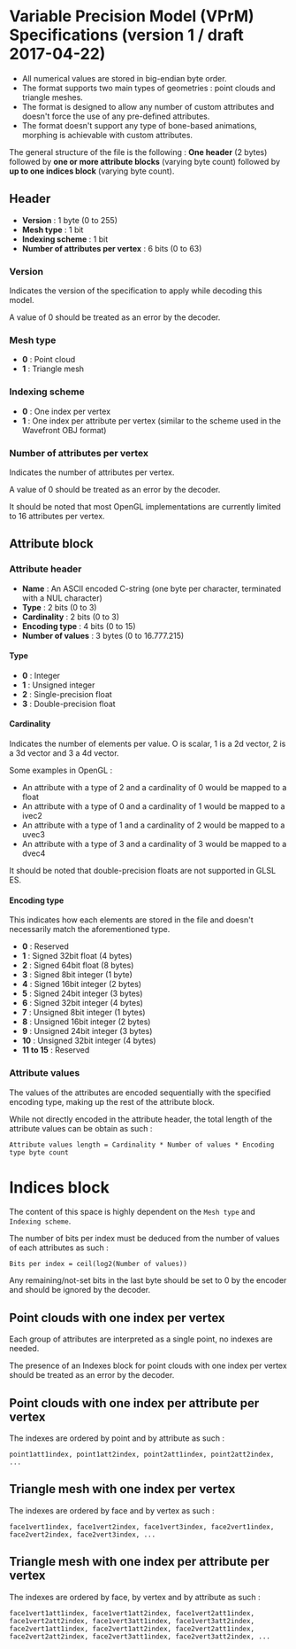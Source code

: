 
# Variable Precision Model (VPrM) Specifications (version 1 / draft 2017-04-22)

 * All numerical values are stored in big-endian byte order.
 * The format supports two main types of geometries : point clouds and triangle meshes.
 * The format is designed to allow any number of custom attributes and doesn't force the use of any pre-defined attributes.
 * The format doesn't support any type of bone-based animations, morphing is achievable with custom attributes.

The general structure of the file is the following : **One header** (2 bytes) followed by **one or more attribute blocks** (varying byte count) followed by **up to one indices block** (varying byte count).




## Header

 * **Version** : 1 byte (0 to 255)
 * **Mesh type** : 1 bit
 * **Indexing scheme** : 1 bit
 * **Number of attributes per vertex** : 6 bits (0 to 63)

### Version

Indicates the version of the specification to apply while decoding this model.

A value of 0 should be treated as an error by the decoder.

### Mesh type

 * **0** : Point cloud
 * **1** : Triangle mesh

### Indexing scheme

 * **0** : One index per vertex
 * **1** : One index per attribute per vertex (similar to the scheme used in the Wavefront OBJ format)

### Number of attributes per vertex

Indicates the number of attributes per vertex.

A value of 0 should be treated as an error by the decoder.

It should be noted that most OpenGL implementations are currently limited to 16 attributes per vertex.




## Attribute block

### Attribute header

 * **Name** : An ASCII encoded C-string (one byte per character, terminated with a NUL character)
 * **Type** : 2 bits (0 to 3)
 * **Cardinality** : 2 bits (0 to 3)
 * **Encoding type** : 4 bits (0 to 15)
 * **Number of values** : 3 bytes (0 to 16.777.215)

#### Type

 * **0** : Integer
 * **1** : Unsigned integer
 * **2** : Single-precision float
 * **3** : Double-precision float

#### Cardinality

Indicates the number of elements per value. O is scalar, 1 is a 2d vector, 2 is a 3d vector and 3 a 4d vector.

Some examples in OpenGL :

 * An attribute with a type of 2 and a cardinality of 0 would be mapped to a float
 * An attribute with a type of 0 and a cardinality of 1 would be mapped to a ivec2
 * An attribute with a type of 1 and a cardinality of 2 would be mapped to a uvec3
 * An attribute with a type of 3 and a cardinality of 3 would be mapped to a dvec4

It should be noted that double-precision floats are not supported in GLSL ES.

#### Encoding type

This indicates how each elements are stored in the file and doesn't necessarily match the aforementioned type.

 * **0** : Reserved
 * **1** : Signed 32bit float (4 bytes)
 * **2** : Signed 64bit float (8 bytes)
 * **3** : Signed 8bit integer (1 byte)
 * **4** : Signed 16bit integer (2 bytes)
 * **5** : Signed 24bit integer (3 bytes)
 * **6** : Signed 32bit integer (4 bytes)
 * **7** : Unsigned 8bit integer (1 bytes)
 * **8** : Unsigned 16bit integer (2 bytes)
 * **9** : Unsigned 24bit integer (3 bytes)
 * **10** : Unsigned 32bit integer (4 bytes)
 * **11 to 15** : Reserved

### Attribute values

The values of the attributes are encoded sequentially with the specified encoding type, making up the rest of the attribute block.

While not directly encoded in the attribute header, the total length of the attribute values can be obtain as such :

`Attribute values length = Cardinality * Number of values * Encoding type byte count`




# Indices block

The content of this space is highly dependent on the `Mesh type` and `Indexing scheme`.

The number of bits per index must be deduced from the number of values of each attributes as such :

`Bits per index = ceil(log2(Number of values))`

Any remaining/not-set bits in the last byte should be set to 0 by the encoder and should be ignored by the decoder.

## Point clouds with one index per vertex

Each group of attributes are interpreted as a single point, no indexes are needed.

The presence of an Indexes block for point clouds with one index per vertex should be treated as an error by the decoder.

## Point clouds with one index per attribute per vertex

The indexes are ordered by point and by attribute as such :

```
point1att1index, point1att2index, point2att1index, point2att2index, ...
```

## Triangle mesh with one index per vertex

The indexes are ordered by face and by vertex as such :

```
face1vert1index, face1vert2index, face1vert3index, face2vert1index, face2vert2index, face2vert3index, ...
```

## Triangle mesh with one index per attribute per vertex

The indexes are ordered by face, by vertex and by attribute as such :

```
face1vert1att1index, face1vert1att2index, face1vert2att1index, face1vert2att2index, face1vert3att1index, face1vert3att2index,
face2vert1att1index, face2vert1att2index, face2vert2att1index, face2vert2att2index, face2vert3att1index, face2vert3att2index, ...
```
